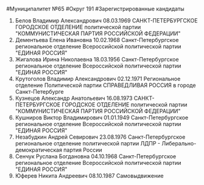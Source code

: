 #Муниципалитет
№65
#Округ
191
#Зарегистрированные кандидаты
1. Белов Владимир Александрович 08.03.1969
САНКТ-ПЕТЕРБУРГСКОЕ ГОРОДСКОЕ ОТДЕЛЕНИЕ политической партии "КОММУНИСТИЧЕСКАЯ ПАРТИЯ РОССИЙСКОЙ ФЕДЕРАЦИИ"
2. Дементьева Елена Ивановна 10.02.1968
Санкт-Петербургское региональное отделение Всероссийской политической партии "ЕДИНАЯ РОССИЯ"
3. Жигалова Ирина Николаевна 18.03.1956
Санкт-Петербургское региональное отделение Всероссийской политической партии "ЕДИНАЯ РОССИЯ"
4. Крутоголов Владимир Александрович 02.12.1971
Региональное отделение Политической партии СПРАВЕДЛИВАЯ РОССИЯ в городе Санкт-Петербурге
5. Кузнецов Александр Анатольевич 16.08.1973
САНКТ-ПЕТЕРБУРГСКОЕ ГОРОДСКОЕ ОТДЕЛЕНИЕ политической партии "КОММУНИСТИЧЕСКАЯ ПАРТИЯ РОССИЙСКОЙ ФЕДЕРАЦИИ"
6. Кушниров Виктор Владимирович 01.01.1949
Санкт-Петербургское региональное отделение Всероссийской политической партии "ЕДИНАЯ РОССИЯ"
7. Незабудкин Андрей Севирович 23.08.1976
Санкт-Петербургское региональное отделение политической партии ЛДПР - Либерально-демократическая партия России
8. Сенчук Руслана Богдановна 04.10.1968
Санкт-Петербургское региональное отделение Всероссийской политической партии "ЕДИНАЯ РОССИЯ"
9. Юферев Никита Андреевич 08.10.1987
Самовыдвижение
